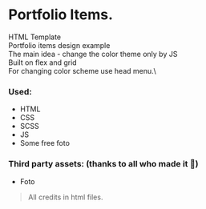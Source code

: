 # Portfolio Items. 
HTML Template\
Portfolio items design example\
The main idea - change the color theme only by JS\
Built on flex and grid\
For changing color scheme use head menu.\
### Used:
 - HTML
 - CSS
 - SCSS
 - JS
 - Some free foto
### Third party assets: (thanks to all who made it :pray:)
 - Foto
 > All credits in html files.
